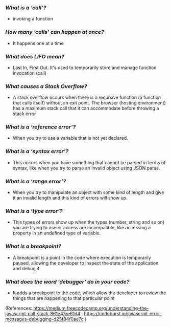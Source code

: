 ### *What is a ‘call’?* ###

- invoking a function

### *How many ‘calls’ can happen at once?* ###

- It happens one at a time

### *What does LIFO mean?* ###

- Last In, First Out. It's used to temporarily store and manage function invocation (call)

### *What causes a Stack Overflow?* ###

- A stack overflow occurs when there is a recursive function (a function that calls itself) without an exit point. The browser (hosting environment) has a maximum stack call that it can accommodate before throwing a stack error

### *What is a ‘reference error’?* ###

- When you try to use a variable that is not yet declared.

### *What is a ‘syntax error’?* ###

- This occurs when you have something that cannot be parsed in terms of syntax, like when you try to parse an invalid object using JSON.parse.

### *What is a ‘range error’?* ###

- When you try to manipulate an object with some kind of length and give it an invalid length and this kind of errors will show up.

### *What is a ‘type error’?* ###

- This types of errors show up when the types (number, string and so on) you are trying to use or access are incompatible, like accessing a property in an undefined type of variable.

### *What is a breakpoint?* ###

- A breakpoint is a point in the code where execution is temporarily paused, allowing the developer to inspect the state of the application and debug it.

### *What does the word ‘debugger’ do in your code?* ###

- It adds a breakpoint to the code, which allow the developer to review the things that are happening to that particular point

(References: https://medium.freecodecamp.org/understanding-the-javascript-call-stack-861e41ae61d4 ,
https://codeburst.io/javascript-error-messages-debugging-d23f84f0ae7c
)
